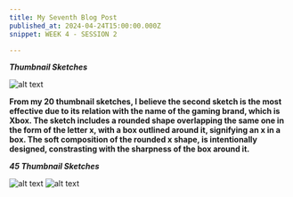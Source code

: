 ```yaml
---
title: My Seventh Blog Post
published_at: 2024-04-24T15:00:00.000Z
snippet: WEEK 4 - SESSION 2

---
```

_**Thumbnail Sketches**_

![alt text](/images/thumbnailsketches.jpg)

**From my 20 thumbnail sketches, I believe the second sketch is the most effective due to its relation with the name of the gaming brand, which is Xbox. The sketch includes a rounded shape overlapping the same one in the form of the letter x, with a box outlined around it, signifying an x in a box. The soft composition of the rounded x shape, is intentionally designed, constrasting with the sharpness of the box around it.**

_**45 Thumbnail Sketches**_

![alt text](/images/45iconsimageone.jpg)
![alt text](/images/45iconsimagetwo.jpg)

<!-- # This is h1

## This is h2

_underline_

**bold** -->
